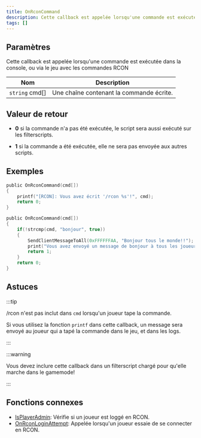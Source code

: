```yaml
---
title: OnRconCommand
description: Cette callback est appelée lorsqu'une commande est exécutée dans la console, ou via le jeu avec les commandes RCON.
tags: []
---
```


## Paramètres

Cette callback est appelée lorsqu'une commande est exécutée dans la console, ou via le jeu avec les commandes RCON  

| Nom            | Description                              |
| -------------- | -----------------------------------------|
| `string` cmd[] | Une chaîne contenant la commande écrite. |

## Valeur de retour

- **0** si la commande n'a pas été exécutée, le script sera aussi exécuté sur les filterscripts. 

- **1** si la commande a été exécutée, elle ne sera pas envoyée aux autres scripts.

## Exemples

```c
public OnRconCommand(cmd[])
{
    printf("[RCON]: Vous avez écrit '/rcon %s'!", cmd);
    return 0;
}
```

```c
public OnRconCommand(cmd[])
{
    if(!strcmp(cmd, "bonjour", true))
    {
        SendClientMessageToAll(0xFFFFFFAA, "Bonjour tous le monde!!");
        print("Vous avez envoyé un message de bonjour à tous les joueurs!");
        return 1;
    }
    return 0;
}
```

## Astuces

:::tip

/rcon n'est pas inclut dans `cmd` lorsqu'un joueur tape la commande.

Si vous utilisez la fonction `printf` dans cette callback, un message sera envoyé au joueur qui a tapé la commande dans le jeu, et dans les logs.

:::

:::warning

Vous devez inclure cette callback dans un filterscript chargé pour qu'elle marche dans le gamemode!

:::

## Fonctions connexes

- [IsPlayerAdmin](../functions/IsPlayerAdmin): Vérifie si un joueur est loggé en RCON.
- [OnRconLoginAttempt](OnRconLoginAttempt): Appelée lorsqu'un joueur essaie de se connecter en RCON.

